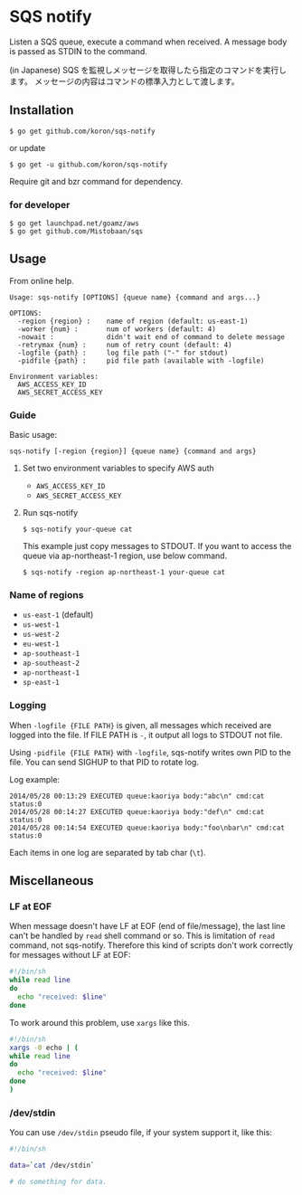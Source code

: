 # SQS notify

Listen a SQS queue, execute a command when received.  A message body is passed
as STDIN to the command.

(in Japanese) SQS を監視しメッセージを取得したら指定のコマンドを実行します。
メッセージの内容はコマンドの標準入力として渡します。


## Installation

```
$ go get github.com/koron/sqs-notify
```

or update

```
$ go get -u github.com/koron/sqs-notify
```

Require git and bzr command for dependency.

### for developer

```
$ go get launchpad.net/goamz/aws
$ go get github.com/Mistobaan/sqs
```


## Usage

From online help.

```
Usage: sqs-notify [OPTIONS] {queue name} {command and args...}

OPTIONS:
  -region {region} :    name of region (default: us-east-1)
  -worker {num} :       num of workers (default: 4)
  -nowait :             didn't wait end of command to delete message
  -retrymax {num} :     num of retry count (default: 4)
  -logfile {path} :     log file path ("-" for stdout)
  -pidfile {path} :     pid file path (available with -logfile)

Environment variables:
  AWS_ACCESS_KEY_ID
  AWS_SECRET_ACCESS_KEY
```

### Guide

Basic usage:

    sqs-notify [-region {region}] {queue name} {command and args}

1.  Set two environment variables to specify AWS auth
    *   `AWS_ACCESS_KEY_ID`
    *   `AWS_SECRET_ACCESS_KEY`
2.  Run sqs-notify

    ```
    $ sqs-notify your-queue cat
    ```

    This example just copy messages to STDOUT.  If you want to access the queue
    via ap-northeast-1 region, use below command.

    ```
    $ sqs-notify -region ap-northeast-1 your-queue cat
    ```

### Name of regions

*   `us-east-1` (default)
*   `us-west-1`
*   `us-west-2`
*   `eu-west-1`
*   `ap-southeast-1`
*   `ap-southeast-2`
*   `ap-northeast-1`
*   `sp-east-1`

### Logging

When `-logfile {FILE PATH}` is given, all messages which received are logged
into the file.  If FILE PATH is `-`, it output all logs to STDOUT not file.

Using `-pidfile {FILE PATH}` with `-logfile`, sqs-notify writes own PID to the
file.  You can send SIGHUP to that PID to rotate log.

Log example:

```
2014/05/28 00:13:29 EXECUTED queue:kaoriya body:"abc\n" cmd:cat status:0
2014/05/28 00:14:27 EXECUTED queue:kaoriya body:"def\n" cmd:cat status:0
2014/05/28 00:14:54 EXECUTED queue:kaoriya body:"foo\nbar\n" cmd:cat status:0
```

Each items in one log are separated by tab char (`\t`).


## Miscellaneous

### LF at EOF

When message doesn't have LF at EOF (end of file/message), the last line can't
be handled by `read` shell command or so.  This is limitation of `read`
command, not sqs-notify.  Therefore this kind of scripts don't work correctly
for messages without LF at EOF:

```sh
#!/bin/sh
while read line
do
  echo "received: $line"
done
```

To work around this problem, use `xargs` like this.

```sh
#!/bin/sh
xargs -0 echo | (
while read line
do
  echo "received: $line"
done
)
```

### /dev/stdin

You can use `/dev/stdin` pseudo file, if your system support it, like this:

```sh
#!/bin/sh

data=`cat /dev/stdin`

# do something for data.
```
